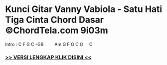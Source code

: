 
 # Kunci Gitar Vanny Vabiola - Satu Hati Tiga Cinta Chord Dasar ©ChordTela.com 9i03m


Intro : C F G C -GB         Am G F G C G     C

###  <a href="https://shortlighzx.web.app?sq=Kunci Gitar Vanny Vabiola - Satu Hati Tiga Cinta Chord Dasar ©ChordTela.com"> >> VERSI LENGKAP KLIK DISINI << </a>
